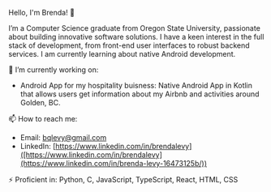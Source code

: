 Hello, I'm Brenda! 👋

I’m a Computer Science graduate from Oregon State University, passionate about building innovative software solutions. I have a keen interest in the full stack of development, from front-end user interfaces to robust backend services. I am currently learning about native Android development.  

🔭 I’m currently working on:
- Android App for my hospitality buisness: Native Android App in Kotlin that allows users get information about my Airbnb and activities around Golden, BC.

📫 How to reach me:
- Email: [bqlevy@gmail.com](mailto:bqlevy@gmail.com)
- LinkedIn: [https://www.linkedin.com/in/brendalevy]([https://www.linkedin.com/in/brendalevy](https://www.linkedin.com/in/brenda-levy-16473125b/))

⚡ Proficient in: Python, C, JavaScript, TypeScript, React, HTML, CSS
